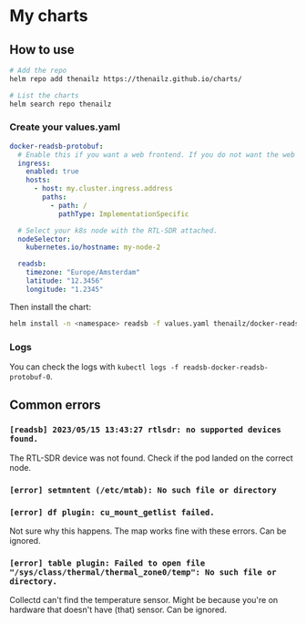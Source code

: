 # My charts

## How to use

```bash
# Add the repo
helm repo add thenailz https://thenailz.github.io/charts/

# List the charts
helm search repo thenailz
```

### Create your values.yaml

```yaml
docker-readsb-protobuf:
  # Enable this if you want a web frontend. If you do not want the web frontend, remove the entire "ingress:" block with all children.
  ingress:
    enabled: true
    hosts:
      - host: my.cluster.ingress.address
        paths:
          - path: /
            pathType: ImplementationSpecific

  # Select your k8s node with the RTL-SDR attached.
  nodeSelector: 
    kubernetes.io/hostname: my-node-2

  readsb:
    timezone: "Europe/Amsterdam"
    latitude: "12.3456"
    longitude: "1.2345"
```

Then install the chart:

```bash
helm install -n <namespace> readsb -f values.yaml thenailz/docker-readsb-protobuf
```

### Logs

You can check the logs with `kubectl logs -f readsb-docker-readsb-protobuf-0`.

## Common errors

### `[readsb] 2023/05/15 13:43:27 rtlsdr: no supported devices found.`

The RTL-SDR device was not found. Check if the pod landed on the correct node.

### `[error] setmntent (/etc/mtab): No such file or directory`
### `[error] df plugin: cu_mount_getlist failed.`

Not sure why this happens. The map works fine with these errors. Can be ignored.

### `[error] table plugin: Failed to open file "/sys/class/thermal/thermal_zone0/temp": No such file or directory.`

Collectd can't find the temperature sensor. Might be because you're on hardware that doesn't have (that) sensor. Can be ignored.


